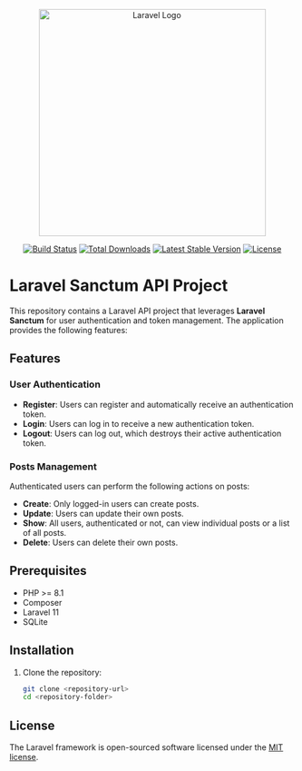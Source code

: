 <p align="center"><a href="https://laravel.com" target="_blank"><img src="https://raw.githubusercontent.com/laravel/art/master/logo-lockup/5%20SVG/2%20CMYK/1%20Full%20Color/laravel-logolockup-cmyk-red.svg" width="400" alt="Laravel Logo"></a></p>

<p align="center">
<a href="https://github.com/laravel/framework/actions"><img src="https://github.com/laravel/framework/workflows/tests/badge.svg" alt="Build Status"></a>
<a href="https://packagist.org/packages/laravel/framework"><img src="https://img.shields.io/packagist/dt/laravel/framework" alt="Total Downloads"></a>
<a href="https://packagist.org/packages/laravel/framework"><img src="https://img.shields.io/packagist/v/laravel/framework" alt="Latest Stable Version"></a>
<a href="https://packagist.org/packages/laravel/framework"><img src="https://img.shields.io/packagist/l/laravel/framework" alt="License"></a>
</p>

# Laravel Sanctum API Project

This repository contains a Laravel API project that leverages **Laravel Sanctum** for user authentication and token management. The application provides the following features:

## Features

### User Authentication

- **Register**: Users can register and automatically receive an authentication token.
- **Login**: Users can log in to receive a new authentication token.
- **Logout**: Users can log out, which destroys their active authentication token.

### Posts Management

Authenticated users can perform the following actions on posts:

- **Create**: Only logged-in users can create posts.
- **Update**: Users can update their own posts.
- **Show**: All users, authenticated or not, can view individual posts or a list of all posts.
- **Delete**: Users can delete their own posts.

## Prerequisites

- PHP >= 8.1
- Composer
- Laravel 11
- SQLite

## Installation

1. Clone the repository:
   ```bash
   git clone <repository-url>
   cd <repository-folder>
   ```

## License

The Laravel framework is open-sourced software licensed under the [MIT license](https://opensource.org/licenses/MIT).
